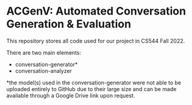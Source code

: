 # ACGenV: Automated Conversation Generation & Evaluation

This repository stores all code used for our project in CS544 Fall 2022. 

There are two main elements: 
 - conversation-generator*
 - conversation-analyzer 

*the model(s) used in the conversation-generator were not able to be uploaded entirely to GitHub due to their large size and can be made available through a Google Drive link upon request.
